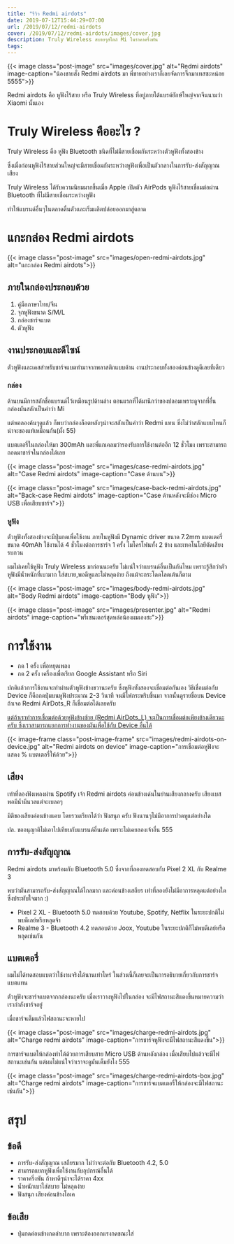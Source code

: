 ```yaml
---
title: "รีวิว Redmi airdots"
date: 2019-07-12T15:44:29+07:00
url: /2019/07/12/redmi-airdots
cover: /2019/07/12/redmi-airdots/images/cover.jpg
description: Truly Wireless สบายๆสไตล์ Mi ในราคาครึ่งพัน
tags:
---
```


{{< image class="post-image" src="images/cover.jpg" alt="Redmi airdots" image-caption="น้องชายสั่ง Redmi airdots มา พี่ชายอย่างเราก็เลยจัดการจิ๊กมาเทสซะหน่อย 5555">}}

Redmi airdots คือ หูฟังไร้สาย หรือ Truly Wireless ที่อยู่ภายใต้แบรด์ยักษ์ใหญ่จากจีนนามว่า Xiaomi นั้นเอง 

# Truly Wireless คืออะไร ?

Truly Wireless คือ หูฟัง Bluetooth ชนิดที่ไม่มีสายเชื่อมกันระหว่างตัวหูฟังทั้งสองข้าง

ซึ่งเมื่อก่อนหูฟังไร้สายส่วนใหญ่จะมีสายเชื่อมกันระหว่างหูฟังเพื่อเป็นตัวกลางในการรับ-ส่งสัญญาณเสียง

Truly Wireless ได้รับความนิยมมากขึ้นเมื่อ Apple เปิดตัว AirPods หูฟังไร้สายเชื่อมต่อผ่าน Bluetooth ที่ไม่มีสายเชื่อมระหว่างหูฟัง

ทำให้แบรนด์อื่นๆในตลาดตื่นตัวและเริ่มผลิตปล่อยออกมาสู่ตลาด

# แกะกล่อง Redmi airdots

{{< image class="post-image" src="images/open-redmi-airdots.jpg" alt="แกะกล่อง Redmi airdots">}}

## ภายในกล่องประกอบด้วย

1. คู่มือภาษาไทย/จีน
2. จุกหูฟังขนาด S/M/L
3. กล่องชาร์จแบต
4. ตัวหูฟัง

## งานประกอบและดีไซน์

ตัวหูฟังและเคสสำหรับชาร์จแบตทำมาจากพลาสติกแบบด้าน งานประกอบทั้งสองค่อนข้างดูดีเลยทีเดียว

### กล่อง
ด้านบนมีการสลักชื่อแบรนด์ไว้เหมือนรูปด้านล่าง ตอนแรกที่ได้มานึกว่าของปลอมเพราะดูจากที่อื่นกล่องมันสลักเป็นคำว่า Mi

แต่พอลองค้นๆดูแล้ว ก็พบว่ากล่องล็อตหลังๆน่าจะสลักเป็นคำว่า Redmi แทน ซึ่งไม่ว่าสลักแบบไหนก็น่าจะของแท้เหมือนกัน(มั้ง 55)

แบตเตอรี่ในกล่องให้มา 300mAh และพี่แกเคลมว่ารองรับการใช้งานต่ออีก 12 ชั่วโมง เพราะสามารถถอดมาชาร์จในกล่องได้เลย

{{< image class="post-image" src="images/case-redmi-airdots.jpg" alt="Case Redmi airdots" image-caption="Case ด้านบน">}}

{{< image class="post-image" src="images/case-back-redmi-airdots.jpg" alt="Back-case Redmi airdots" image-caption="Case ด้านหลังจะมีช่อง Micro USB เพื่อเสียบชาร์จ">}}

### หูฟัง
ตัวหูฟังทั้งสองข้างจะมีปุ่มกดเพื่อใช้งาน ภายในหูฟังมี Dynamic driver ขนาด 7.2mm แบตเตอรี่ขนาด 40mAh ใช้งานได้ 4 ชั่วโมงต่อการชาร์จ 1 ครั้ง ไมโครโฟนทั้ง 2 ข้าง และเทคโนโลยีตัดเสียงรบกวน

ผมไม่เคยใช้หูฟัง Truly Wireless มาก่อนนะครับ ไม่แน่ใจว่าแบรนด์อื่นเป็นกันไหม เพราะรู้สึกว่าตัวหูฟังมีน้ำหนักที่เบามาก ใส่สบาย,พอดีหูและไม่หลุดง่าย ถึงแม้จะกระโดดโลดเต้นก็ตาม

{{< image class="post-image" src="images/body-redmi-airdots.jpg" alt="Body Redmi airdots" image-caption="Body หูฟัง">}}

{{< image class="post-image" src="images/presenter.jpg" alt="Redmi airdots" image-caption="พรีเซนเตอร์สุดหล่อน้องผมเองฮะ">}}

# การใช้งาน
* กด 1 ครั้ง เพื่อหยุดเพลง 
* กด 2 ครั้ง เครื่องเพื่อเรียก Google Assistant หรือ Siri

ปกติแล้วการใช้งานจะทำผ่านตัวหูฟังข้างขวานะครับ ซึ่งหูฟังทั้งสองจะเชื่อมต่อกันเอง วิธีเชื่อมต่อกับ Device ก็คือกดปุ่มบนหูฟังประมาณ 2-3 วินาที จนมีไฟกระพริบขึ้นมา จากนั้นดูรายชื่อบน Device ถ้าเจอ Redmi AirDots_R ก็เชื่อมต่อได้เลยครับ 

<u>แต่ถ้าเราทำการเชื่อมต่อด้วยหูฟังข้างซ้าย (Redmi AirDots_L) จะเป็นการเชื่อมต่อเพียงข้างเดียวนะครับ ซึ่งเราสามารถแยกการทำงานของมันเพื่อใช้กับ Device อื่นได้</u>

{{< image-frame class="post-image-frame" src="images/redmi-airdots-on-device.jpg" alt="Redmi airdots on device" image-caption="การเชื่อมต่อหูฟังจะแสดง % แบตเตอรี่ให้ด้วย">}}

## เสียง
เท่าที่ลองฟังเพลงผ่าน Spotify เจ้า Redmi airdots ค่อนข้างเด่นในย่านเสียงกลางครับ เสียงเบสพอมีน้ำมีนวลแต่จะเบลอๆ

มิติของเสียงค่อนข้างแคบ โดยรวมเรียกได้ว่า ฟังสนุก ครับ ฟังนานๆไม่มีอาการปวดหูแต่อย่างใด

ปล. ขออนุญาติไม่เอาไปเทียบกับแบรนด์อื่นเด้อ เพราะไม่เคยลองเจ้าอื่น 555 

## การรับ-ส่งสัญญาณ
Redmi airdots มาพร้อมกับ Bluetooth 5.0 ซึ่งจากที่ลองทดสอบกับ Pixel 2 XL กับ Realme 3

พบว่ามันสามารถรับ-ส่งสัญญาณได้ไกลมาก และค่อนข้างเสถียร เท่าที่ลองยังไม่มีอาการหลุดแต่อย่างใด ซึ่งประทับใจมาก :)

* Pixel 2 XL - Bluetooth 5.0 ทดสอบด้วย Youtube, Spotify, Netflix ในระยะปกติไม่พบดีเลย์หรือหลุดจ้า
* Realme 3 - Bluetooth 4.2 ทดสอบด้วย Joox, Youtube ในระยะปกติก็ไม่พบดีเลย์หรือหลุดเช่นกัน

## แบตเตอรี่
ผมไม่ได้ทดสอบแบตว่าใช้งานจริงได้นานเท่าไหร่ ในส่วนนี้ก็เลยจะเป็นการอธิบายเกี่ยวกับการชาร์จแบตแทน

ตัวหูฟังจะชาร์จแบตจากกล่องนะครับ เมื่อเราวางหูฟังไปในกล่อง จะมีไฟสถานะสีแดงขึ้นหมายความว่าเรากำลังชาร์จอยู่

เมื่อชาร์จเต็มแล้วไฟสถานะจะหายไป

{{< image class="post-image" src="images/charge-redmi-airdots.jpg" alt="Charge redmi airdots" image-caption="การชาร์จหูฟังจะมีไฟสถานะสีแดงขึ้น">}}

การชาร์จแบตให้กล่องทำได้ด้วยการเสียบสาย Micro USB ด้านหลังกล่อง เมื่อเสียบไปแล้วจะมีไฟสถานะเช่นกัน แต่ผมไม่แน่ใจว่าเราจะดูมันเต็มยังไง 555

{{< image class="post-image" src="images/charge-redmi-airdots-box.jpg" alt="Charge redmi airdots" image-caption="การชาร์จแบตเตอรี่ให้กล่องจะมีไฟสถานะเช่นกัน">}}


# สรุป
## ข้อดี

* การรับ-ส่งสัญญาณ เสถียรมาก ไม่ว่าจะต่อกับ Bluetooth 4.2, 5.0
* สามารถแยกหูฟังเพื่อใช้งานกับอุปกรณ์อื่นได้
* ราคาครึ่งพัน ถ้าหาดีๆน่าจะได้ราคา 4xx
* น้ำหนักเบาใส่สบาย ไม่หลุดง่าย
* ฟังสนุก เสียงค่อนข้างโอเค

## ข้อเสีย 

* ปุ่มกดค่อนข้างกดลำบาก เพราะต้องออกแรงกดขณะใส่











